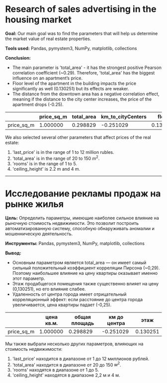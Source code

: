# Research of sales advertising in the housing market 

**Goal:** 
Our main goal was to find the parameters that will help us determine the market value of real estate properties. 

**Tools used:** 
Pandas, pymystem3, NumPy, matplotlib, collections

**Conclusion:** 
* The main parameter is 'total_area' - it has the strongest positive Pearson correlation coefficient (~0.29). Therefore, 'total_area' has the biggest influence on an apartment’s price. 
* Floor level of the apartment in the building impacts the price significantly as well (0.130251) but its effects are weaker. 
* The distance from the downtown area has a negative correlation effect, meaning if the distance to the city center increases, the price of the apartment drops (-0.25).

||price_sq_m	|total_area	|km_to_cityCenters	|floor|
|---|---|---|---|--|
|price_sq_m	|1.000000	|0.298829	|-0.251029	|0.130251|

We also selected several other parameters that affect prices of the real estate:
1. 'last_price' is in the range of 1 to 12 million rubles.<br>
2. 'total_area' is in the range of 20 to 150 $m^2$.<br>
3. 'rooms' is in the range of 1 to 5.<br>
4. 'ceiling_height' is 2.2 m and 4 m.<br>

------------------------------------------------------------------------------------------------------------------------------------------------------------------------------
# Исследование рекламы продаж на рынке жилья

**Цель:**
Определить параметры, имеющие наиболее сильное влияние на рыночную стоимость недвижимости. Это позволит построить автоматизированную систему, способную обнаруживать аномалии и мошенническую деятельность.

**Инструменты:**
Pandas, pymystem3, NumPy, matplotlib, collections

**Вывод:** 
* Основным параметром является total_area — он имеет самый сильный положительный коэффициент корреляции Пирсона (~0,29). Поэтому наибольшее влияние на цену квартиры оказывает именно этот параметр. 
* Этаж продабщегося помещения также существенно влияет на цену (0,130251), но его влияние слабее. 
* Удаленность от центра города имеет отрицательный корреляционный эффект: если расстояние до центра города увеличивается, цена квартиры падает (-0,25).

||цена кв.м. |общая площадь |км до центра |этаж|
|---|---|---|---|--|
|price_sq_m |1.000000 |0.298829 |-0.251029 |0.130251|

Мы также выбрали несколько других параметров, влияющих на стоимость недвижимости:
1. 'last_price' находится в диапазоне от 1 до 12 миллионов рублей.<br>
2. 'total_area' находится в диапазоне от 20 до 150 $м^2$.<br>
3. 'rooms' находятся в диапазоне от 1 до 5.<br>
4. 'ceiling_height' находятся в диапазоне  2,2 м и 4 м.<br>
